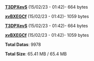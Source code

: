 [**T3DPXevS**](/data/T3DPXevS.txt) (15/02/23 - 01:42)- 664 bytes

[**xvBXEGCf**](/data/xvBXEGCf.txt) (15/02/23 - 01:42)- 1059 bytes

[**T3DPXevS**](/data/T3DPXevS.txt) (15/02/23 - 01:42)- 664 bytes

[**xvBXEGCf**](/data/xvBXEGCf.txt) (15/02/23 - 01:42)- 1059 bytes

**Total Datas**: 9978

**Total Size**: 65.41 MB / 65.4 MB